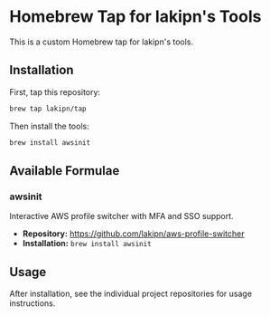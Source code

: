 # Homebrew Tap for lakipn's Tools

This is a custom Homebrew tap for lakipn's tools.

## Installation

First, tap this repository:

```bash
brew tap lakipn/tap
```

Then install the tools:

```bash
brew install awsinit
```

## Available Formulae

### awsinit

Interactive AWS profile switcher with MFA and SSO support.

- **Repository:** https://github.com/lakipn/aws-profile-switcher
- **Installation:** `brew install awsinit`

## Usage

After installation, see the individual project repositories for usage instructions.